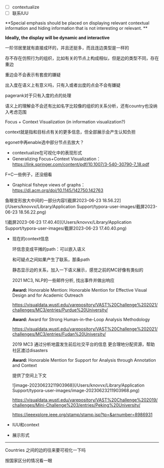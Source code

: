 - [ ] contextualize
- [ ] 联系IUU

**Special emphasis should be placed on displaying relevant contextual information and hiding information that is not interesting or relevant. **

**Ideally, the display will be dynamic and interactive**

一阶邻居里就有直接成环的，并且还挺多，而且连边类型是一样的

存不存在仿照行为的组织，比如有关的节点上构成相似，但是边的类型不同，存在重边

重边会不会表示有套皮的嫌疑

出入度在语义上有意义吗，只有入或者出度的点会不会有嫌疑

pagerank对于只有入度的点的处理

语义上的理解会不会还有比如名字比较像的组织的关系分析，还有country也没纳入考虑范围

Focus + Context Visualization (in information visualization?)

context就是指和目标点有关的更多信息，但全部展示会产生认知负担

egonet中再enable选中部分节点去放大？

- contextualize在可视化中的表现形式
- Generalizing Focus+Context Visualization：https://link.springer.com/content/pdf/10.1007/3-540-30790-7_18.pdf

F+C一些例子，还没细看

- Graphical fisheye views of graphs：https://dl.acm.org/doi/10.1145/142750.142763 

鱼眼变形放大中间的一部分内容![截屏2023-06-23 18.56.22](/Users/knovvx/Library/Application Support/typora-user-images/截屏2023-06-23 18.56.22.png)



![截屏2023-06-23 17.40.40](/Users/knovvx/Library/Application Support/typora-user-images/截屏2023-06-23 17.40.40.png)

- 现在的context信息

  环信息变成平摊的path：可以嵌入语义

  和可疑点之间如果产生了联系，那条path

  静态显示边的关系，加入一下语义展示，感觉之前的MC好像有类似的

  2021 MC3, NLP的一些邮件分析, 找出事件并做出响应

  **Award:** Honorable Mention: Honorable Mention for Effective Visual Design and for Academic Outreach

  https://visualdata.wustl.edu/varepository/VAST%20Challenge%202021/challenges/MC3/entries/Purdue%20University/

  **Award:** Award for Strong Human-in-the-Loop Analysis Methodology

  https://visualdata.wustl.edu/varepository/VAST%20Challenge%202021/challenges/MC3/entries/Fudan%20University/

  2019 MC3 通过分析地震发生前后社交平台的信息 更合理地分配资源，帮助社区渡过disasters

   **Award:** Honorable Mention for Support for Analysis through Annotation and Context

  提供了空间上下文

  ![image-20230623211903968](/Users/knovvx/Library/Application Support/typora-user-images/image-20230623211903968.png)

  https://visualdata.wustl.edu/varepository/VAST%20Challenge%202019/challenges/Mini-Challenge%203/entries/Peking%20University/

  https://ieeexplore.ieee.org/stamp/stamp.jsp?tp=&arnumber=8986931

- IUU和context

- 展示形式



_________________________

Countries 之间的边的往来要可视化一下吗



按国家区分的情况看一眼